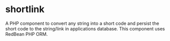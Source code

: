 # shortlink
A PHP component to convert any string into a short code and persist the short code to the string/link in applications database. This component uses RedBean PHP ORM.
